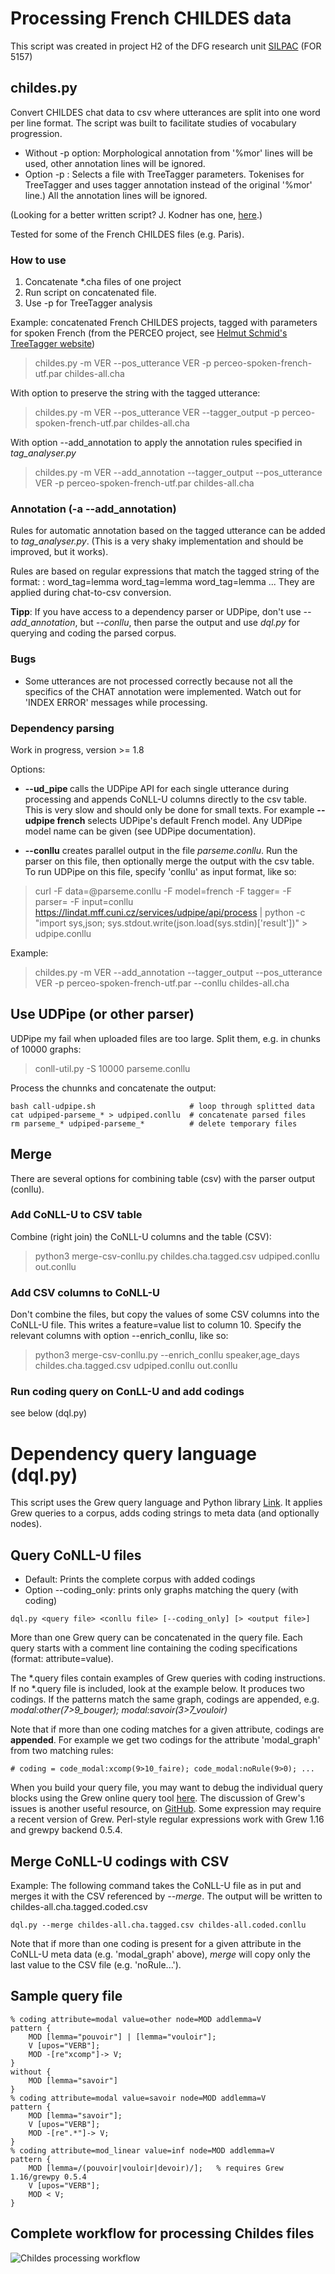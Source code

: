 # Processing French CHILDES data

This script was created in project H2 of the DFG research unit [SILPAC](https://silpac.uni-mannheim.de) (FOR 5157)

## childes.py

Convert CHILDES chat data to csv where utterances are split into one word per line format.
The script was built to facilitate studies of vocabulary progression.

- Without -p option: Morphological annotation from '%mor' lines will be used, other annotation lines will be ignored.
- Option -p <parameters>: Selects a file with TreeTagger parameters.  Tokenises for TreeTagger and uses tagger annotation instead of the original '%mor' line.) All the annotation lines will be ignored.

(Looking for a better written script? J. Kodner has one, [here](https://github.com/jkodner05/method.git).)

Tested for some of the French CHILDES files (e.g. Paris).

### How to use

1. Concatenate *.cha files of one project
2. Run script on concatenated file.
3. Use -p <parameters> for TreeTagger analysis

Example: concatenated French CHILDES projects, tagged with parameters for spoken French (from the PERCEO project, see [Helmut Schmid's TreeTagger website](https://www.cis.uni-muenchen.de/~schmid/tools/TreeTagger/))

> childes.py -m VER --pos_utterance VER -p perceo-spoken-french-utf.par childes-all.cha

With option to preserve the string with the tagged utterance:

> childes.py -m VER --pos_utterance VER --tagger_output -p perceo-spoken-french-utf.par childes-all.cha

With option --add_annotation to apply the annotation rules specified in _tag_analyser.py_ 

> childes.py -m VER --add_annotation --tagger_output --pos_utterance VER -p perceo-spoken-french-utf.par childes-all.cha


### Annotation (-a --add_annotation)

Rules for automatic annotation based on the tagged utterance can be added to _tag_analyser.py_.
(This is a very shaky implementation and should be improved, but it works).

Rules are based on regular expressions that match the tagged string of the format:
: word_tag=lemma word_tag=lemma word_tag=lemma ...
They are applied during chat-to-csv conversion.

**Tipp**: If you have access to a dependency parser or UDPipe, don't use _--add_annotation_, but _--conllu_, then parse the output and use _dql.py_ for querying and coding the parsed corpus.

### Bugs

- Some utterances are not processed correctly because not all the specifics of the CHAT annotation were implemented.  Watch out for 'INDEX ERROR' messages while processing.

### Dependency parsing

Work in progress, version >= 1.8

Options:

- **--ud_pipe <model>** calls the UDPipe API for each single utterance during processing and appends CoNLL-U columns directly to the csv table.  This is very slow and should only be done for small texts.  For example **--udpipe french** selects UDPipe's default French model.  Any UDPipe model name can be given (see UDPipe documentation).

- **--conllu** creates parallel output in the file _parseme.conllu_.  Run the parser on this file, then optionally merge the output with the csv table.  To run UDPipe on this file, specify 'conllu' as input format, like so:

> curl -F data=@parseme.conllu  -F model=french -F tagger= -F parser= -F input=conllu https://lindat.mff.cuni.cz/services/udpipe/api/process | python -c "import sys,json; sys.stdout.write(json.load(sys.stdin)['result'])" > udpipe.conllu

Example:
> childes.py -m VER --add_annotation --tagger_output --pos_utterance VER -p perceo-spoken-french-utf.par --conllu childes-all.cha

## Use UDPipe (or other parser)

UDPipe my fail when uploaded files are too large. Split them, e.g. in chunks of 10000 graphs:

> conll-util.py -S 10000 parseme.conllu

Process the chunnks and concatenate the output:

```{shell}
bash call-udpipe.sh                     # loop through splitted data
cat udpiped-parseme_* > udpiped.conllu  # concatenate parsed files
rm parseme_* udpiped-parseme_*          # delete temporary files
```

## Merge

There are several options for combining table (csv) with the parser output (conllu).

### Add CoNLL-U to CSV table

Combine (right join) the CoNLL-U columns and the table (CSV):

> python3 merge-csv-conllu.py childes.cha.tagged.csv udpiped.conllu out.conllu

### Add CSV columns to CoNLL-U

Don't combine the files, but copy the values of some CSV columns into the CoNLL-U file. This writes a feature=value list to column 10.  Specify the relevant columns with option --enrich_conllu, like so:

> python3 merge-csv-conllu.py --enrich_conllu speaker,age_days childes.cha.tagged.csv udpiped.conllu out.conllu

### Run coding query on ConLL-U and add codings

see below (dql.py)


# Dependency query language (dql.py)

This script uses the Grew query language and Python library [Link](https://grew.fr).
It applies Grew queries to a corpus, adds coding strings to meta data (and optionally nodes).

## Query CoNLL-U files

- Default: Prints the complete corpus with added codings
- Option --coding_only: prints only graphs matching the query (with coding)

```{shell}
dql.py <query file> <conllu file> [--coding_only] [> <output file>]
```

More than one Grew query can be concatenated in the query file.  Each query starts with a comment line containing the coding specifications (format: attribute=value).

The *.query files contain examples of Grew queries with coding instructions. If no *.query file is included, look at the example below. It produces two codings. If the patterns match the same graph, codings are appended, e.g. *modal:other(7>9_bouger); modal:savoir(3>7_vouloir)*

Note that if more than one coding matches for a given attribute, codings are **appended**.
For example we get two codings for the attribute 'modal_graph' from two matching rules:

```{conll}
# coding = code_modal:xcomp(9>10_faire); code_modal:noRule(9>0); ...
```

When you build your query file, you may want to debug the individual query blocks using the Grew online query tool [here](https://universal.grew.fr/?corpus=UD_French-GSD@2.14).
The discussion of Grew's issues is another useful resource, on [GitHub](https://github.com/grew-nlp/grew/issues/).
Some expression may require a recent version of Grew. Perl-style regular expressions work with Grew 1.16 and grewpy backend 0.5.4.


## Merge CoNLL-U codings with CSV

Example: The following command takes the CoNLL-U file as in put and merges it with the CSV referenced by _--merge_. The output will be written to childes-all.cha.tagged.coded.csv

```{shell}
dql.py --merge childes-all.cha.tagged.csv childes-all.coded.conllu
```

Note that if more than one coding is present for a given attribute in the CoNLL-U meta data (e.g. 'modal_graph' above), _merge_ will copy only the last value to the CSV file (e.g. 'noRule...').


## Sample query file

```{grew}
% coding attribute=modal value=other node=MOD addlemma=V
pattern {
    MOD [lemma="pouvoir"] | [lemma="vouloir"];
    V [upos="VERB"];
    MOD -[re"xcomp"]-> V;
}
without {
    MOD [lemma="savoir"]
}
% coding attribute=modal value=savoir node=MOD addlemma=V
pattern {
    MOD [lemma="savoir"];
    V [upos="VERB"];
    MOD -[re".*"]-> V;
}
% coding attribute=mod_linear value=inf node=MOD addlemma=V
pattern {
    MOD [lemma=/(pouvoir|vouloir|devoir)/];   % requires Grew 1.16/grewpy 0.5.4
    V [upos="VERB"];
    MOD < V;
}
```

## Complete workflow for processing Childes files

![Childes processing workflow](https://github.com/user-attachments/assets/ee7950a7-f503-44f0-9211-7ab5af7f1a3f)
